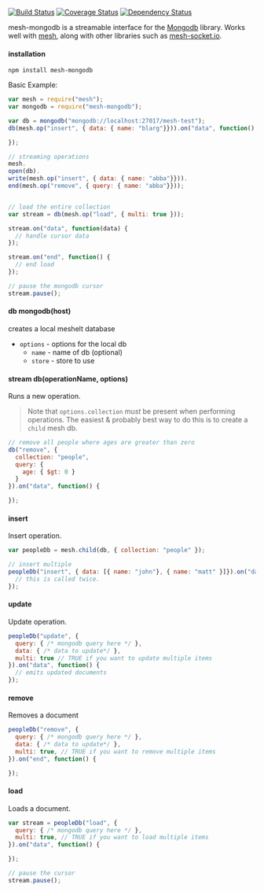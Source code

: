 [![Build Status](https://travis-ci.org/mojo-js/mesh-mongodb.svg)](https://travis-ci.org/mojo-js/mesh-mongodb) [![Coverage Status](https://coveralls.io/repos/mojo-js/mesh-mongodb/badge.svg?branch=master)](https://coveralls.io/r/mojo-js/mesh-mongodb?branch=master) [![Dependency Status](https://david-dm.org/mojo-js/mesh-mongodb.svg)](https://david-dm.org/mojo-js/mesh-mongodb)


mesh-mongodb is a streamable interface for the [Mongodb](https://www.mongodb.org/) library. Works well with [mesh](https://github.com/mojo-js/mesh.js), along with other libraries such as [mesh-socket.io](https://github.com/mojo-js/mesh-socket.io).

#### installation

```
npm install mesh-mongodb
```

Basic Example:

```javascript
var mesh = require("mesh");
var mongodb = require("mesh-mongodb");

var db = mongodb("mongodb://localhost:27017/mesh-test");
db(mesh.op("insert", { data: { name: "blarg"}})).on("data", function() {

});

// streaming operations
mesh.
open(db).
write(mesh.op("insert", { data: { name: "abba"}})).
end(mesh.op("remove", { query: { name: "abba"}}));


// load the entire collection
var stream = db(mesh.op("load", { multi: true }));

stream.on("data", function(data) {
  // handle cursor data
});

stream.on("end", function() {
  // end load
});

// pause the mongodb cursor
stream.pause();

```


#### db mongodb(host)

creates a local meshelt database

- `options` - options for the local db
  - `name` - name of db (optional)
  - `store` - store to use

#### stream db(operationName, options)

Runs a new operation.

> Note that `options.collection` *must* be present when performing operations. The easiest & probably best way to do this is to create a `child` mesh db.

```javascript
// remove all people where ages are greater than zero
db("remove", {
  collection: "people",
  query: {
    age: { $gt: 0 }
  }
}).on("data", function() {

});
```

#### insert

Insert operation.

```javascript
var peopleDb = mesh.child(db, { collection: "people" });

// insert multiple
peopleDb("insert", { data: [{ name: "john"}, { name: "matt" }]}).on("data", function() {
  // this is called twice.
});
```

#### update

Update operation.

```javascript
peopleDb("update", {
  query: { /* mongodb query here */ },
  data: { /* data to update*/ },
  multi: true // TRUE if you want to update multiple items
}).on("data", function() {
  // emits updated documents
});
```

#### remove

Removes a document

```javascript
peopleDb("remove", {
  query: { /* mongodb query here */ },
  data: { /* data to update*/ },
  multi: true, // TRUE if you want to remove multiple items
}).on("end", function() {

});
```

#### load

Loads a document.

```javascript
var stream = peopleDb("load", {
  query: { /* mongodb query here */ },
  multi: true, // TRUE if you want to load multiple items
}).on("data", function() {

});

// pause the cursor
stream.pause();
```
